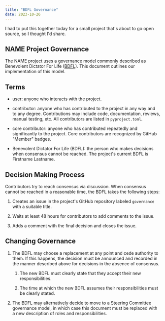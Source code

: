 ```yaml
---
title: "BDFL Governance"
date: 2023-10-26
---
```


I had to put this together today for a small project that's about to go open source,
so I thought I'd share.

## NAME Project Governance

The NAME project uses a governance model commonly described as
Benevolent Dictator For Life ([BDFL][wikipedia-bdfl]). This document
outlines our implementation of this model.

## Terms

*   user: anyone who interacts with the project.

*   contributor: anyone who has contributed to the project in any way
    and to any degree. Contributions may include code, documentation,
    reviews, manual testing, etc. All contributors are listed in
    `pyproject.toml`.

*   core contributor: anyone who has contributed repeatedly and
    significantly to the project.  Core contributors are recognized by
    GitHub "Member" badges.

*   Benevolent Dictator For Life (BDFL): the person who makes decisions
    when consensus cannot be reached. The project's current BDFL is
    Firstname Lastname.

## Decision Making Process

Contributors try to reach consensus via discussion. When consensus
cannot be reached in a reasonable time, the BDFL takes the following
steps:

1.  Creates an issue in the project's GitHub repository labeled
    `governance` with a suitable title.

2.  Waits at least 48 hours for contributors to add comments to the
    issue.

3.  Adds a comment with the final decision and closes the issue.

## Changing Governance

1.  The BDFL may choose a replacement at any point and cede authority
    to them. If this happens, the decision must be announced and
    recorded in the manner described above for decisions in the
    absence of consensus.

    1.  The new BDFL must clearly state that they accept their new
        responsibilities.

    2.  The time at which the new BDFL assumes their responsibilities
        must be clearly stated.

2.  The BDFL may alternatively decide to move to a Steering Committee
    governance model, in which case this document must be replaced with
    a new description of roles and responsibilities.

[wikipedia-bdfl]: https://en.wikipedia.org/wiki/Benevolent_dictator_for_life
